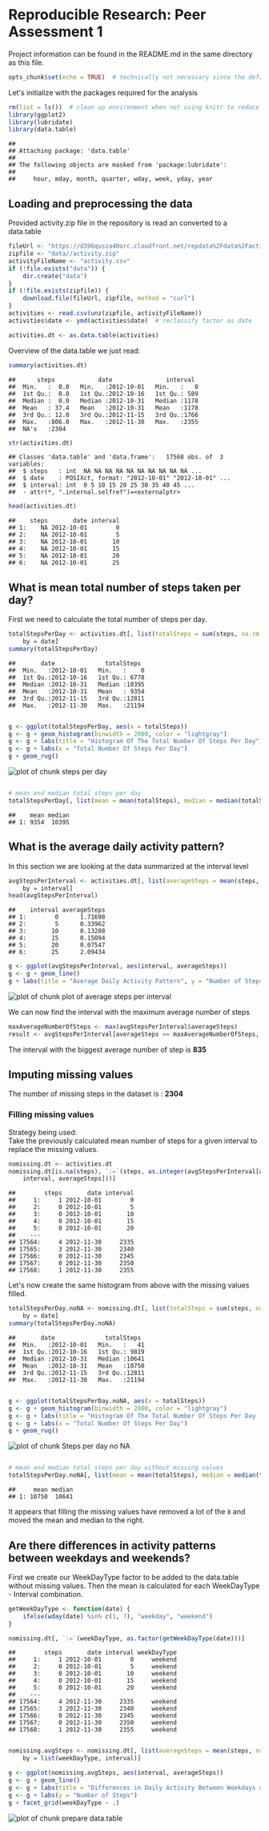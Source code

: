 # Reproducible Research: Peer Assessment 1

Project information can be found in the README.md in the same directory as this file.


```r
opts_chunk$set(echo = TRUE)  # technically not necessary since the default is TRUE
```


Let's initialize with the packages required for the analysis

```r
rm(list = ls())  # clean up environment when not using knitr to reduce side effects
library(ggplot2)
library(lubridate)
library(data.table)
```

```
## 
## Attaching package: 'data.table'
## 
## The following objects are masked from 'package:lubridate':
## 
##     hour, mday, month, quarter, wday, week, yday, year
```


## Loading and preprocessing the data
Provided activity.zip file in the repository is read an converted to a data.table

```r
fileUrl <- "https://d396qusza40orc.cloudfront.net/repdata%2Fdata%2Factivity.zip"
zipfile <- "data//activity.zip"
activityFileName <- "activity.csv"
if (!file.exists("data")) {
    dir.create("data")
}
if (!file.exists(zipfile)) {
    download.file(fileUrl, zipfile, method = "curl")
}
activities <- read.csv(unz(zipfile, activityFileName))
activities$date <- ymd(activities$date)  # reclassify factor as date

activities.dt <- as.data.table(activities)
```


Overview of the data.table we just read:

```r
summary(activities.dt)
```

```
##      steps            date               interval   
##  Min.   :  0.0   Min.   :2012-10-01   Min.   :   0  
##  1st Qu.:  0.0   1st Qu.:2012-10-16   1st Qu.: 589  
##  Median :  0.0   Median :2012-10-31   Median :1178  
##  Mean   : 37.4   Mean   :2012-10-31   Mean   :1178  
##  3rd Qu.: 12.0   3rd Qu.:2012-11-15   3rd Qu.:1766  
##  Max.   :806.0   Max.   :2012-11-30   Max.   :2355  
##  NA's   :2304
```

```r
str(activities.dt)
```

```
## Classes 'data.table' and 'data.frame':	17568 obs. of  3 variables:
##  $ steps   : int  NA NA NA NA NA NA NA NA NA NA ...
##  $ date    : POSIXct, format: "2012-10-01" "2012-10-01" ...
##  $ interval: int  0 5 10 15 20 25 30 35 40 45 ...
##  - attr(*, ".internal.selfref")=<externalptr>
```

```r
head(activities.dt)
```

```
##    steps       date interval
## 1:    NA 2012-10-01        0
## 2:    NA 2012-10-01        5
## 3:    NA 2012-10-01       10
## 4:    NA 2012-10-01       15
## 5:    NA 2012-10-01       20
## 6:    NA 2012-10-01       25
```


## What is mean total number of steps taken per day?
First we need to calculate the total number of steps per day.

```r
totalStepsPerDay <- activities.dt[, list(totalSteps = sum(steps, na.rm = TRUE)), 
    by = date]
summary(totalStepsPerDay)
```

```
##       date              totalSteps   
##  Min.   :2012-10-01   Min.   :    0  
##  1st Qu.:2012-10-16   1st Qu.: 6778  
##  Median :2012-10-31   Median :10395  
##  Mean   :2012-10-31   Mean   : 9354  
##  3rd Qu.:2012-11-15   3rd Qu.:12811  
##  Max.   :2012-11-30   Max.   :21194
```

```r

g <- ggplot(totalStepsPerDay, aes(x = totalSteps))
g <- g + geom_histogram(binwidth = 2000, color = "lightgray")
g <- g + labs(title = "Histogram Of The Total Number Of Steps Per Day")
g <- g + labs(x = "Total Number Of Steps Per Day")
g + geom_rug()
```

![plot of chunk steps per day](figure/steps_per_day.png) 

```r

# mean and median total steps per day
totalStepsPerDay[, list(mean = mean(totalSteps), median = median(totalSteps))]
```

```
##    mean median
## 1: 9354  10395
```


## What is the average daily activity pattern?
In this section we are looking at the data summarized at the interval level

```r
avgStepsPerInterval <- activities.dt[, list(averageSteps = mean(steps, na.rm = TRUE)), 
    by = interval]
head(avgStepsPerInterval)
```

```
##    interval averageSteps
## 1:        0      1.71698
## 2:        5      0.33962
## 3:       10      0.13208
## 4:       15      0.15094
## 5:       20      0.07547
## 6:       25      2.09434
```



```r
g <- ggplot(avgStepsPerInterval, aes(interval, averageSteps))
g <- g + geom_line()
g + labs(title = "Average Daily Activity Pattern", y = "Number of Steps")
```

![plot of chunk plot of average steps per interval](figure/plot_of_average_steps_per_interval.png) 


We can now find the interval with the maximum average number of steps

```r
maxAverageNumberOfSteps <- max(avgStepsPerInterval$averageSteps)
result <- avgStepsPerInterval[averageSteps == maxAverageNumberOfSteps, interval]
```

The interval with the biggest average number of step is **835**

## Imputing missing values
The number of missing steps in the dataset is : **2304**

### Filling missing values
Strategy being used:  
Take the previously calculated mean number of steps for a given interval to replace the missing values.

```r
nomissing.dt <- activities.dt
nomissing.dt[is.na(steps), `:=`(steps, as.integer(avgStepsPerInterval[avgStepsPerInterval$interval == 
    interval, averageSteps]))]
```

```
##        steps       date interval
##     1:     1 2012-10-01        0
##     2:     0 2012-10-01        5
##     3:     0 2012-10-01       10
##     4:     0 2012-10-01       15
##     5:     0 2012-10-01       20
##    ---                          
## 17564:     4 2012-11-30     2335
## 17565:     3 2012-11-30     2340
## 17566:     0 2012-11-30     2345
## 17567:     0 2012-11-30     2350
## 17568:     1 2012-11-30     2355
```


Let's now create the same histogram from above with the missing values filled.

```r
totalStepsPerDay.noNA <- nomissing.dt[, list(totalSteps = sum(steps, na.rm = TRUE)), 
    by = date]
summary(totalStepsPerDay.noNA)
```

```
##       date              totalSteps   
##  Min.   :2012-10-01   Min.   :   41  
##  1st Qu.:2012-10-16   1st Qu.: 9819  
##  Median :2012-10-31   Median :10641  
##  Mean   :2012-10-31   Mean   :10750  
##  3rd Qu.:2012-11-15   3rd Qu.:12811  
##  Max.   :2012-11-30   Max.   :21194
```

```r

g <- ggplot(totalStepsPerDay.noNA, aes(x = totalSteps))
g <- g + geom_histogram(binwidth = 2000, color = "lightgray")
g <- g + labs(title = "Histogram Of The Total Number Of Steps Per Day (Without NA)")
g <- g + labs(x = "Total Number Of Steps Per Day")
g + geom_rug()
```

![plot of chunk Steps per day no NA](figure/Steps_per_day_no_NA.png) 

```r

# mean and median total steps per day without missing values
totalStepsPerDay.noNA[, list(mean = mean(totalSteps), median = median(totalSteps))]
```

```
##     mean median
## 1: 10750  10641
```


It appears that filling the missing values have removed a lot of the `0` and moved the mean and median to the right. 

## Are there differences in activity patterns between weekdays and weekends?
First we create our WeekDayType factor to be added to the data.table without missing values. Then the mean is calculated for each WeekDayType - Interval combination. 

```r
getWeekDayType <- function(date) {
    ifelse(wday(date) %in% c(1, 7), "weekday", "weekend")
}

nomissing.dt[, `:=`(weekDayType, as.factor(getWeekDayType(date)))]
```

```
##        steps       date interval weekDayType
##     1:     1 2012-10-01        0     weekend
##     2:     0 2012-10-01        5     weekend
##     3:     0 2012-10-01       10     weekend
##     4:     0 2012-10-01       15     weekend
##     5:     0 2012-10-01       20     weekend
##    ---                                      
## 17564:     4 2012-11-30     2335     weekend
## 17565:     3 2012-11-30     2340     weekend
## 17566:     0 2012-11-30     2345     weekend
## 17567:     0 2012-11-30     2350     weekend
## 17568:     1 2012-11-30     2355     weekend
```

```r

nomissing.avgSteps <- nomissing.dt[, list(averageSteps = mean(steps, na.rm = TRUE)), 
    by = list(weekDayType, interval)]

g <- ggplot(nomissing.avgSteps, aes(interval, averageSteps))
g <- g + geom_line()
g <- g + labs(title = "Differences in Daily Activity Between Weekdays and Weekends")
g <- g + labs(y = "Number of Steps")
g + facet_grid(weekDayType ~ .)
```

![plot of chunk prepare data.table](figure/prepare_data_table.png) 


